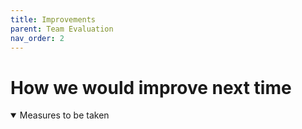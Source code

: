 ```yaml
---
title: Improvements
parent: Team Evaluation
nav_order: 2
---
```


# How we would improve next time

<details open markdown="block">

<summary>Measures to be taken</summary>

</details>

<!---
Quelle von: https://github.com/hwrberlin/fswd-app/blob/main/docs/team-eval/improvements.md letzter Zugriff am: 12.06.2025
-->